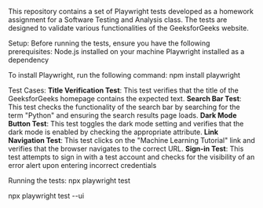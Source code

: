 This repository contains a set of Playwright tests developed as a homework assignment for a Software Testing and Analysis class. The tests are designed to validate various functionalities of the GeeksforGeeks website.

Setup:
Before running the tests, ensure you have the following prerequisites:
Node.js installed on your machine
Playwright installed as a dependency

To install Playwright, run the following command:
npm install playwright

Test Cases: 
**Title Verification Test**: This test verifies that the title of the GeeksforGeeks homepage contains the expected text.
**Search Bar Test**: This test checks the functionality of the search bar by searching for the term "Python" and ensuring the search results page loads.
**Dark Mode Button Test**: This test toggles the dark mode setting and verifies that the dark mode is enabled by checking the appropriate attribute.
**Link Navigation Test**: This test clicks on the "Machine Learning Tutorial" link and verifies that the browser navigates to the correct URL.
**Sign-in Test**: This test attempts to sign in with a test account and checks for the visibility of an error alert upon entering incorrect credentials

Running the tests: 
npx playwright test

npx playwright test --ui 
